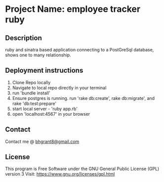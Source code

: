 # Project Name: employee tracker ruby

## Description

ruby and sinatra based application connecting to a PostGreSql database, shows one to many relationship.
## Deployment instructions
  1. Clone Repo locally
  2. Navigate to local repo directly in your terminal
  3. run 'bundle install'
  4. Ensure postgres is running. run 'rake db:create', rake db:migrate', and rake 'db:test:prepare'
  4. start local server - 'ruby app.rb'
  5. open 'localhost:4567' in your browser
## Contact
  Contact me @ <a href="mailto:bhgrant@gmail.com">bhgrant8@gmail.com</a><br>

## License
  This program is Free Software under the GNU General Public License (GPL) version 3
  Visit: https://www.gnu.org/licenses/gpl.html
